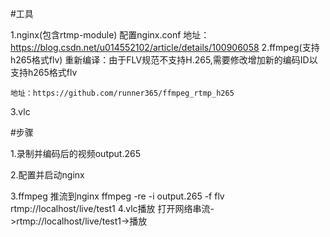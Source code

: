 #工具

1.nginx(包含rtmp-module)
    配置nginx.conf
    地址：https://blog.csdn.net/u014552102/article/details/100906058
2.ffmpeg(支持h265格式flv)
    重新编译：由于FLV规范不支持H.265,需要修改增加新的编码ID以支持h265格式flv

    地址：https://github.com/runner365/ffmpeg_rtmp_h265

3.vlc

#步骤

1.录制并编码后的视频output.265

2.配置并启动nginx

3.ffmpeg 推流到nginx
    ffmpeg -re -i output.265 -f flv rtmp://localhost/live/test1
4.vlc播放
    打开网络串流->rtmp://localhost/live/test1->播放